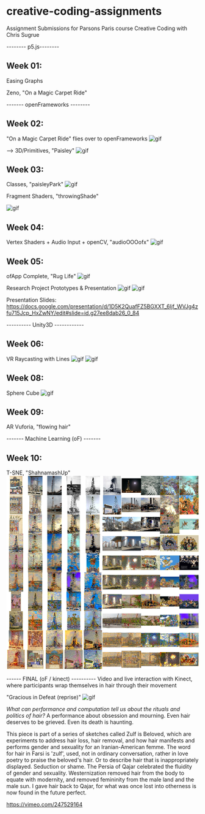 # creative-coding-assignments
Assignment Submissions for Parsons Paris course Creative Coding with Chris Sugrue

-------- p5.js--------

## Week 01:

Easing Graphs

Zeno, "On a Magic Carpet Ride" 

------- openFrameworks --------

## Week 02: 

"On a Magic Carpet Ride" flies over to openFrameworks
![gif](https://media.giphy.com/media/3ov9jUAwpNmi1oALmM/giphy.gif)

--> 3D/Primitives, "Paisley"
![gif](https://media.giphy.com/media/3o6fJd2NKA9ItaWEMg/giphy.gif)

## Week 03:

Classes, "paisleyPark"
![gif](https://media.giphy.com/media/3o6fIUE8qKUvneCCk0/giphy.gif)

Fragment Shaders, "throwingShade"

![gif](https://media.giphy.com/media/3oxHQfuyJhHMlmOOPK/giphy.gif)

## Week 04:

Vertex Shaders + Audio Input + openCV, "audioOOOofx"
![gif](https://media.giphy.com/media/l3mZoPrQqUS3Kus24/giphy.gif)

## Week 05:

ofApp Complete, "Rug Life"
![gif](https://media.giphy.com/media/xUOxfgr37azBNDWeDm/giphy.gif)

Research Project Prototypes & Presentation
![gif](https://media.giphy.com/media/xT0xeOeaExPP8r0PSM/giphy.gif)
![gif](https://media.giphy.com/media/3o6fJgwJpgInNQgN7G/giphy.gif)

Presentation Slides: https://docs.google.com/presentation/d/1D5K2QuafFZ5BGXXT_6ljf_WVJg4zfu715Jcp_HxZwNY/edit#slide=id.g27ee8dab26_0_84

---------- Unity3D ------------

## Week 06:

VR Raycasting with Lines
![gif](https://media.giphy.com/media/3oxHQFaoNs3Y0hIHtu/giphy.gif)
![gif](https://media.giphy.com/media/3oxHQgHE6ckt1GB49G/giphy.gif)

## Week 08:

Sphere Cube
![gif](https://media.giphy.com/media/xUOxfmsBTU4GNB13lS/giphy.gif)

## Week 09: 

AR Vuforia, "flowing hair"

------- Machine Learning (oF) -------

## Week 10:

T-SNE, "ShahnamashUp"
![t-sne grid](https://github.com/ekermani/creative-coding-assignments/blob/master/week10/tsne_wellnoone.png)

------ FINAL (oF / kinect) ----------
Video and live interaction with Kinect, where participants wrap themselves in hair through their movement

"Gracious in Defeat (reprise)"
![gif](https://media.giphy.com/media/3o6fIYUeRYqP1RHIbe/giphy.gif)

_What can performance and computation tell us about the rituals and politics of hair?_
A performance about obsession and mourning. Even hair deserves to be grieved. Even its death is haunting.  

This piece is part of a series of sketches called Zulf is Beloved, which are experiments to address hair loss, hair removal, and how hair manifests and performs gender and sexuality for an Iranian-American femme. The word for hair in Farsi is 'zulf', used, not in ordinary conversation, rather in love poetry to praise the beloved's hair. Or to describe hair that is inappropriately displayed. Seduction or shame. The Persia of Qajar celebrated the fluidity of gender and sexuality. Westernization removed hair from the body to equate with modernity, and removed femininity from the male land and the male sun.  I gave hair back to Qajar, for what was once lost into otherness is now found in the future perfect.

https://vimeo.com/247529164
